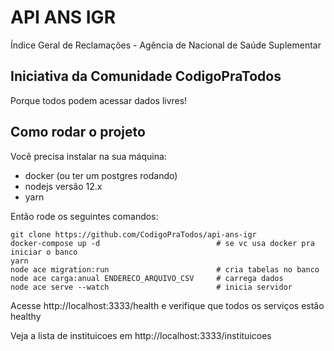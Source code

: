# API ANS IGR

Índice Geral de Reclamações - Agência de Nacional de Saúde Suplementar

## Iniciativa da Comunidade CodigoPraTodos

Porque todos podem acessar dados livres!

## Como rodar o projeto

Você precisa instalar na sua máquina:
- docker (ou ter um postgres rodando)
- nodejs versão 12.x
- yarn

Então rode os seguintes comandos:
```
git clone https://github.com/CodigoPraTodos/api-ans-igr
docker-compose up -d                          # se vc usa docker pra iniciar o banco
yarn
node ace migration:run                        # cria tabelas no banco
node ace carga:anual ENDERECO_ARQUIVO_CSV     # carrega dados
node ace serve --watch                        # inicia servidor
```

Acesse http://localhost:3333/health e verifique que todos os serviços estão healthy

Veja a lista de instituicoes em http://localhost:3333/instituicoes